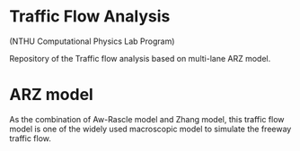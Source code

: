 # Traffic Flow Analysis
(NTHU Computational Physics Lab Program)

Repository of the Traffic flow analysis based on multi-lane ARZ model.
# ARZ model
As the combination of Aw-Rascle model and Zhang model, this traffic flow model is one of the widely used macroscopic model to simulate the freeway traffic flow.
